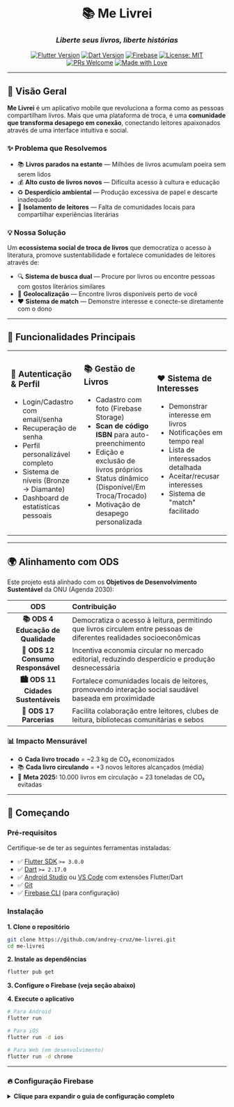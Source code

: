 <div align="center">

# 📚 Me Livrei

### *Liberte seus livros, liberte histórias*

[![Flutter Version](https://img.shields.io/badge/Flutter-3.0+-02569B?logo=flutter)](https://flutter.dev)
[![Dart Version](https://img.shields.io/badge/Dart-2.17+-0175C2?logo=dart)](https://dart.dev)
[![Firebase](https://img.shields.io/badge/Firebase-Enabled-FFCA28?logo=firebase)](https://firebase.google.com)
[![License: MIT](https://img.shields.io/badge/License-MIT-green.svg)](LICENSE)
[![PRs Welcome](https://img.shields.io/badge/PRs-welcome-brightgreen.svg)](CONTRIBUTING.md)
[![Made with Love](https://img.shields.io/badge/Made%20with-❤️-red.svg)](https://github.com/andrey-cruz/me-livrei)

</div>

---

## 🌟 Visão Geral

**Me Livrei** é um aplicativo mobile que revoluciona a forma como as pessoas compartilham livros. Mais que uma plataforma de troca, é uma **comunidade que transforma desapego em conexão**, conectando leitores apaixonados através de uma interface intuitiva e social.

### ✨ Problema que Resolvemos

- 📚 **Livros parados na estante** — Milhões de livros acumulam poeira sem serem lidos
- 💰 **Alto custo de livros novos** — Dificulta acesso à cultura e educação
- ♻️ **Desperdício ambiental** — Produção excessiva de papel e descarte inadequado
- 🤝 **Isolamento de leitores** — Falta de comunidades locais para compartilhar experiências literárias

### 💡 Nossa Solução

Um **ecossistema social de troca de livros** que democratiza o acesso à literatura, promove sustentabilidade e fortalece comunidades de leitores através de:

- 🔍 **Sistema de busca dual** — Procure por livros ou encontre pessoas com gostos literários similares
- 📍 **Geolocalização** — Encontre livros disponíveis perto de você
- ❤️ **Sistema de match** — Demonstre interesse e conecte-se diretamente com o dono

---

## 🎯 Funcionalidades Principais

<table>
<tr>
<td width="33%">

### 🔐 Autenticação & Perfil
- Login/Cadastro com email/senha
- Recuperação de senha
- Perfil personalizável completo
- Sistema de níveis (Bronze → Diamante)
- Dashboard de estatísticas pessoais

</td>
<td width="33%">
  
### 📚 Gestão de Livros
- Cadastro com foto (Firebase Storage)
- **Scan de código ISBN** para auto-preenchimento
- Edição e exclusão de livros próprios
- Status dinâmico (Disponível/Em Troca/Trocado)
- Motivação de desapego personalizada

</td>
<td width="33%">

### ❤️ Sistema de Interesses
- Demonstrar interesse em livros
- Notificações em tempo real
- Lista de interessados detalhada
- Aceitar/recusar interesses
- Sistema de "match" facilitado

</td>
</tr>
</table>

---

## 🌍 Alinhamento com ODS

Este projeto está alinhado com os **Objetivos de Desenvolvimento Sustentável** da ONU (Agenda 2030):

<div align="center">

| ODS | Contribuição |
|:---:|:-------------|
| **📚 ODS 4<br>Educação de Qualidade** | Democratiza o acesso à leitura, permitindo que livros circulem entre pessoas de diferentes realidades socioeconômicas |
| **🌱 ODS 12<br>Consumo Responsável** | Incentiva economia circular no mercado editorial, reduzindo desperdício e produção desnecessária |
| **🏙️ ODS 11<br>Cidades Sustentáveis** | Fortalece comunidades locais de leitores, promovendo interação social saudável baseada em proximidade |
| **🤝 ODS 17<br>Parcerias** | Facilita colaboração entre leitores, clubes de leitura, bibliotecas comunitárias e sebos |

</div>

### 📊 Impacto Mensurável

- ♻️ **Cada livro trocado** = ~2.3 kg de CO₂ economizados
- 📚 **Cada livro circulando** = +3 novos leitores alcançados (média)
- 🌳 **Meta 2025:** 10.000 livros em circulação = 23 toneladas de CO₂ evitadas


---

## 🚀 Começando

### Pré-requisitos

Certifique-se de ter as seguintes ferramentas instaladas:

- ✅ [Flutter SDK](https://flutter.dev/docs/get-started/install) `>= 3.0.0`
- ✅ [Dart](https://dart.dev/get-dart) `>= 2.17.0`
- ✅ [Android Studio](https://developer.android.com/studio) ou [VS Code](https://code.visualstudio.com/) com extensões Flutter/Dart
- ✅ [Git](https://git-scm.com/)
- ✅ [Firebase CLI](https://firebase.google.com/docs/cli) (para configuração)

### Instalação

**1. Clone o repositório**

```bash
git clone https://github.com/andrey-cruz/me-livrei.git
cd me-livrei
```

**2. Instale as dependências**

```bash
flutter pub get
```

**3. Configure o Firebase (veja seção abaixo)**

**4. Execute o aplicativo**

```bash
# Para Android
flutter run

# Para iOS
flutter run -d ios

# Para Web (em desenvolvimento)
flutter run -d chrome
```

---

### 🔥 Configuração Firebase

<details>
<summary><b>Clique para expandir o guia de configuração completo</b></summary>

#### 1. Criar Projeto Firebase

1. Acesse [Firebase Console](https://console.firebase.google.com/)
2. Clique em "Adicionar Projeto"
3. Nomeie o projeto como `me-livrei-app`
4. Habilite Google Analytics (opcional mas recomendado)

#### 2. Adicionar Apps (Android/iOS)

##### Android:
```bash
# 1. No Firebase Console, adicione um app Android
# 2. Pacote: com.melivrei.app
# 3. Baixe google-services.json
# 4. Coloque em: android/app/google-services.json
```

##### iOS:
```bash
# 1. No Firebase Console, adicione um app iOS
# 2. Bundle ID: com.melivrei.app
# 3. Baixe GoogleService-Info.plist
# 4. Coloque em: ios/Runner/GoogleService-Info.plist
```

#### 3. Ativar Serviços Firebase

No Firebase Console, ative:

- ✅ **Authentication** → Email/Password + Google Sign-In
- ✅ **Firestore Database** → Modo de produção (ajustar regras depois)
- ✅ **Storage** → Configurar para uploads de imagens
- ✅ **Cloud Messaging** → Para notificações push

#### 4. Configurar FlutterFire

```bash
# Instale FlutterFire CLI
dart pub global activate flutterfire_cli

# Configure o Firebase automaticamente
flutterfire configure
```

---


## 🤝 Contribuindo

Contribuições são muito bem-vindas! Este é um projeto acadêmico, mas estamos abertos a melhorias e novas ideias.

### Como Contribuir

1. **Fork** o projeto
2. Crie uma **branch** para sua feature (`git checkout -b feature/MinhaFeature`)
3. **Commit** suas mudanças (`git commit -m 'feat: adiciona nova feature'`)
4. **Push** para a branch (`git push origin feature/MinhaFeature`)
5. Abra um **Pull Request**

### Diretrizes

- 📝 Siga o [Conventional Commits](https://www.conventionalcommits.org/)
- ✅ Escreva testes para novas funcionalidades
- 📖 Atualize a documentação quando necessário
- 🎨 Respeite o guia de estilo do projeto (flutter_lints)
- 💬 Seja respeitoso e construtivo nos comentários

Para mais detalhes, leia nosso [Guia de Contribuição](CONTRIBUTING.md).

---

## 👥 Time de Desenvolvimento

<table align="center">
<tr>
<td align="center" width="20%">
<a href="https://github.com/andrey-cruz">
<img src="https://github.com/andrey-cruz.png" width="100px;" alt="Andrey Cruz"/><br>
<sub><b>Andrey Cruz</b></sub>
</a><br>
<sub>Soon</sub>
</td>
<td align="center" width="20%">
<a href="https://github.com/JoaoPedroBittar">
<img src="https://github.com/JoaoPedroBittar.png" width="100px;" alt="João Pedro Bittar"/><br>
<sub><b>João P. Bittar</b></sub>
</a><br>
<sub>Soon</sub>
</td>
<td align="center" width="20%">
<a href="https://github.com/MPicolli">
<img src="https://github.com/MPicolli.png" width="100px;" alt="Matheus Picolli Ishibashi"/><br>
<sub><b>Matheus Picolli</b></sub>
</a><br>
<sub>Soon</sub>
</td>
<td align="center" width="20%">
<a href="https://github.com/murilo-shaefer">
<img src="https://github.com/murilo-shaefer.png" width="100px;" alt="Murilo Shaefer"/><br>
<sub><b>Murilo Shaefer</b></sub>
</a><br>
<sub>Soon</sub>
</td>
<td align="center" width="20%">
<a href="https://github.com/KamilyCurcio">
<img src="https://github.com/KamilyCurcio.png" width="100px;" alt="Kamily Cúrcio"/><br>
<sub><b>Kamily Cúrcio</b></sub>
</a><br>
<sub>Soon</sub>
</td>
</tr>
</table>

---

## 📄 Licença

Este projeto está licenciado sob a **Licença MIT**. Veja o arquivo [LICENSE](LICENSE) para mais detalhes.

```
MIT License

Copyright (c) 2025 Me Livrei Team

Permission is hereby granted, free of charge, to any person obtaining a copy
of this software and associated documentation files (the "Software")...
```

---

## 📞 Contato

### Desenvolvimento

- 📧 **Email principal:** mcruz.estudante@gmail.com
- 🐙 **GitHub:** [@andrey-cruz](https://github.com/andrey-cruz)
- 💼 **LinkedIn:** [Andrey Cruz](https://linkedin.com/in/andrey-cruz)

### Contexto Acadêmico

- 🎓 **Instituição:** UNISUL — Universidade do Sul de Santa Catarina
- 👨‍🏫 **Professor Orientador:** Saulo Popov
- 📚 **Disciplina:** Desenvolvimento Web, Mobile e Jogos Digitais
- 🎯 **Tipo:** Projeto Acadêmico A3 — 2025/2

---

### Tecnologias e Ferramentas Utilizadas

- [Flutter](https://flutter.dev) — Framework mobile multiplataforma
- [Firebase](https://firebase.google.com) — Backend as a Service
- [Provider](https://pub.dev/packages/provider) — Gerenciamento de estado
- [Shields.io](https://shields.io) — Badges para README
- [Figma](https://figma.com) — Design e prototipagem
- [GitHub](https://github.com) — Hospedagem e versionamento

---

<div align="center">

## 📊 Estatísticas do Projeto

![GitHub contributors](https://img.shields.io/github/contributors/andrey-cruz/me-livrei?color=2DD4BF)
![GitHub issues](https://img.shields.io/github/issues/andrey-cruz/me-livrei?color=FF6B6B)
![GitHub pull requests](https://img.shields.io/github/issues-pr/andrey-cruz/me-livrei?color=10B981)
![GitHub stars](https://img.shields.io/github/stars/andrey-cruz/me-livrei?style=social)

---

### 💚 Apoie o Projeto

Se você achou este projeto útil ou interessante, considere:

⭐ Dar uma **estrela** no repositório  
🐛 Reportar **bugs** ou sugerir **melhorias**  
🤝 **Contribuir** com código ou documentação  
📢 **Compartilhar** com outros desenvolvedores e leitores

---

</div>

<div align="center">

**[⬆ Voltar ao topo](#-me-livrei)**

---

<sub>Desenvolvido por estudantes de Sistemas de Informação e ADS — UNISUL</sub>  
<sub>Projeto Acadêmico A3 • 2025 • Florianópolis, SC, Brasil 🇧🇷</sub>

*"Cada livro trocado é uma nova história que começa."*


</div>
